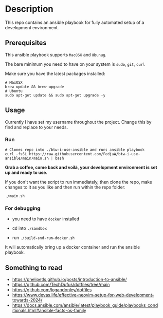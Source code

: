 # Description

This repo contains an ansible playbook for fully automated setup of a development environment.

## Prerequisites

This ansible playbook supports `MacOSX` and `Ubunug`.

The bare minimum you need to have on your system is `sudo`, `git`, `curl`

Make sure you have the latest packages installed:

```shell
# MaxOSX
brew update && brew upgrade
# Ubuntu
sudo apt-get update && sudo apt-get upgrade -y
```

## Usage

Currently I have set my username throughout the project. Change this by find and replace to your needs.

### Run

```SHELL
# Clones repo into ./btw-i-use-ansible and runs ansible playbook
curl -fsSL https://raw.githubusercontent.com/FedjaW/btw-i-use-ansible/main/main.sh | bash
```

**Grab a coffee, come back and voilà, your development environment is set up and ready to use.**

If you don't want the script to run immediately, then clone the repo, make changes to it as you like and then run within the repo folder:

```SHELL
./main.sh
```

### For debugging

- you need to have `docker` installed

- cd into `./sandbox`
- run `./build-and-run-docker.sh`

It will automatically bring up a docker container and run the ansible playbook.

## Something to read

- <https://phelipetls.github.io/posts/introduction-to-ansible/>
- <https://github.com/TechDufus/dotfiles/tree/main>
- <https://github.com/logandonley/dotfiles>
- <https://www.devas.life/effective-neovim-setup-for-web-development-towards-2024/>
- <https://docs.ansible.com/ansible/latest/playbook_guide/playbooks_conditionals.html#ansible-facts-os-family>
